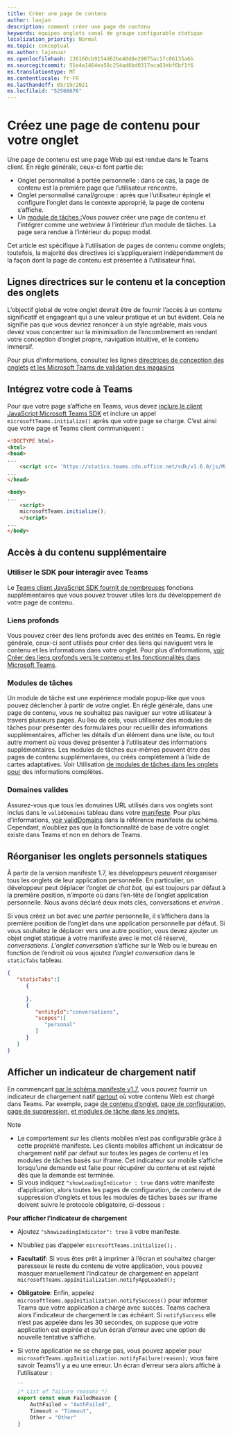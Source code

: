 ```yaml
---
title: Créer une page de contenu
author: laujan
description: comment créer une page de contenu
keywords: équipes onglets canal de groupe configurable statique
localization_priority: Normal
ms.topic: conceptual
ms.author: lajanuar
ms.openlocfilehash: 136160cb9154d62be40d8e29075ac1fc86135a6b
ms.sourcegitcommit: 51e4a1464ea58c254ad6bd0317aca03ebf6bf1f6
ms.translationtype: MT
ms.contentlocale: fr-FR
ms.lasthandoff: 05/19/2021
ms.locfileid: "52566676"
---
```

# <a name="create-a-content-page-for-your-tab"></a>Créez une page de contenu pour votre onglet

Une page de contenu est une page Web qui est rendue dans le Teams client. En règle générale, ceux-ci font partie de:

* Onglet personnalisé à portée personnelle : dans ce cas, la page de contenu est la première page que l’utilisateur rencontre.
* Onglet personnalisé canal/groupe : après que l’utilisateur épingle et configure l’onglet dans le contexte approprié, la page de contenu s’affiche.
* Un [module de tâches :](~/task-modules-and-cards/what-are-task-modules.md)Vous pouvez créer une page de contenu et l’intégrer comme une webview à l’intérieur d’un module de tâches. La page sera rendue à l’intérieur du popup modal.

Cet article est spécifique à l’utilisation de pages de contenu comme onglets; toutefois, la majorité des directives ici s’appliqueraient indépendamment de la façon dont la page de contenu est présentée à l’utilisateur final.

## <a name="tab-content-and-design-guidelines"></a>Lignes directrices sur le contenu et la conception des onglets

L’objectif global de votre onglet devrait être de fournir l’accès à un contenu significatif et engageant qui a une valeur pratique et un but évident. Cela ne signifie pas que vous devriez renoncer à un style agréable, mais vous devez vous concentrer sur la minimisation de l’encombrement en rendant votre conception d’onglet propre, navigation intuitive, et le contenu immersif.

Pour plus d’informations, consultez les lignes [directrices de conception des onglets](~/tabs/design/tabs.md) [et les Microsoft Teams de validation des magasins](~/concepts/deploy-and-publish/appsource/prepare/teams-store-validation-guidelines.md)

## <a name="integrate-your-code-with-teams"></a>Intégrez votre code à Teams

Pour que votre page s’affiche en Teams, vous devez [inclure le client JavaScript Microsoft Teams SDK](/javascript/api/overview/msteams-client?view=msteams-client-js-latest&preserve-view=true) et inclure un appel `microsoftTeams.initialize()` après que votre page se charge. C’est ainsi que votre page et Teams client communiquent :

```html
<!DOCTYPE html>
<html>
<head>
...
    <script src= 'https://statics.teams.cdn.office.net/sdk/v1.6.0/js/MicrosoftTeams.min.js'></script>
...
</head>

<body>
...
    <script>
    microsoftTeams.initialize();
    </script>
...
</body>
```

## <a name="accessing-additional-content"></a>Accès à du contenu supplémentaire

### <a name="using-the-sdk-to-interact-with-teams"></a>Utiliser le SDK pour interagir avec Teams

Le [Teams client JavaScript SDK fournit de nombreuses](~/tabs/how-to/using-teams-client-sdk.md) fonctions supplémentaires que vous pouvez trouver utiles lors du développement de votre page de contenu.

### <a name="deep-links"></a>Liens profonds

Vous pouvez créer des liens profonds avec des entités en Teams. En règle générale, ceux-ci sont utilisés pour créer des liens qui naviguent vers le contenu et les informations dans votre onglet. Pour plus d’informations, [voir Créer des liens profonds vers le contenu et les fonctionnalités dans Microsoft Teams](~/concepts/build-and-test/deep-links.md).

### <a name="task-modules"></a>Modules de tâches

Un module de tâche est une expérience modale popup-like que vous pouvez déclencher à partir de votre onglet. En règle générale, dans une page de contenu, vous ne souhaitez pas naviguer sur votre utilisateur à travers plusieurs pages. Au lieu de cela, vous utiliserez des modules de tâches pour présenter des formulaires pour recueillir des informations supplémentaires, afficher les détails d’un élément dans une liste, ou tout autre moment où vous devez présenter à l’utilisateur des informations supplémentaires. Les modules de tâches eux-mêmes peuvent être des pages de contenu supplémentaires, ou créés complètement à l’aide de cartes adaptatives. Voir Utilisation [de modules de tâches dans les onglets pour](~/task-modules-and-cards/task-modules/task-modules-tabs.md) des informations complètes.

### <a name="valid-domains"></a>Domaines valides

Assurez-vous que tous les domaines URL utilisés dans vos onglets sont inclus dans le `validDomains` tableau dans votre [manifeste](~/concepts/build-and-test/apps-package.md). Pour plus d’informations, [voir validDomains](~/resources/schema/manifest-schema.md#validdomains) dans la référence manifeste du schéma. Cependant, n’oubliez pas que la fonctionnalité de base de votre onglet existe dans Teams et non en dehors de Teams.

## <a name="reorder-static-personal-tabs"></a>Réorganiser les onglets personnels statiques

À partir de la version manifeste 1.7, les développeurs peuvent réorganiser tous les onglets de leur application personnelle. En particulier, un développeur peut déplacer l’onglet *de chat bot,* qui est toujours par défaut à la première position, n’importe où dans l’en-tête de l’onglet application personnelle. Nous avons déclaré deux mots clés, conversations et *environ* *.*

Si vous créez un bot avec une *portée* personnelle, il s’affichera dans la première position de l’onglet dans une application personnelle par défaut. Si vous souhaitez le déplacer vers une autre position, vous devez ajouter un objet onglet statique à votre manifeste avec le mot clé réservé, *conversations*. *L’onglet conversation* s’affiche sur le Web ou le bureau en fonction de l’endroit où vous ajoutez *l’onglet conversation* dans le `staticTabs` tableau. 

```json
{
   "staticTabs":[
      {
         
      },
      {
         "entityId":"conversations",
         "scopes":[
            "personal"
         ]
      }
   ]
}
```

## <a name="show-a-native-loading-indicator"></a>Afficher un indicateur de chargement natif

En commençant [par le schéma manifeste v1.7](../../../resources/schema/manifest-schema.md), vous pouvez fournir un indicateur de chargement natif [partout](../../../resources/schema/manifest-schema.md#showloadingindicator) où votre contenu Web est chargé dans Teams. Par exemple, page [de contenu d’onglet,](#integrate-your-code-with-teams) [page de configuration,](configuration-page.md) [page de suppression,](removal-page.md) [et modules de tâche dans les onglets.](../../../task-modules-and-cards/task-modules/task-modules-tabs.md)

> [!NOTE]
> * Le comportement sur les clients mobiles n’est pas configurable grâce à cette propriété manifeste. Les clients mobiles affichent un indicateur de chargement natif par défaut sur toutes les pages de contenu et les modules de tâches basés sur iframe. Cet indicateur sur mobile s’affiche lorsqu’une demande est faite pour récupérer du contenu et est rejeté dès que la demande est terminée.
> * Si vous indiquez  `"showLoadingIndicator : true`  dans votre manifeste d’application, alors toutes les pages de configuration, de contenu et de suppression d’onglets et tous les modules de tâches basés sur iframe doivent suivre le protocole obligatoire, ci-dessous :

**Pour afficher l’indicateur de chargement**

* Ajoutez `"showLoadingIndicator": true` à votre manifeste. 
* N’oubliez pas d’appeler `microsoftTeams.initialize();` .
* **Facultatif**: Si vous êtes prêt à imprimer à l’écran et souhaitez charger paresseux le reste du contenu de votre application, vous pouvez masquer manuellement l’indicateur de chargement en appelant `microsoftTeams.appInitialization.notifyAppLoaded();`
* **Obligatoire**: Enfin, appelez `microsoftTeams.appInitialization.notifySuccess()` pour informer Teams que votre application a chargé avec succès. Teams cachera alors l’indicateur de chargement le cas échéant. Si  `notifySuccess`  elle n’est pas appelée dans les 30 secondes, on suppose que votre application est expirée et qu’un écran d’erreur avec une option de nouvelle tentative s’affiche.
* Si votre application ne se charge pas, vous pouvez appeler pour `microsoftTeams.appInitialization.notifyFailure(reason);` vous faire savoir Teams’il y a eu une erreur. Un écran d’erreur sera alors affiché à l’utilisateur :

    ```typescript
    ``
    /* List of failure reasons */
    export const enum FailedReason {
        AuthFailed = "AuthFailed",
        Timeout = "Timeout",
        Other = "Other"
    }
    ```
    >
